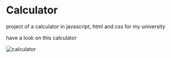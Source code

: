 # Calculator
project of a calculator in javascript, html and css for my university

have a look on this calculator


![calculator](https://github.com/zodisantos/Calculator/assets/115734082/525dee48-e0f6-4228-b700-8774f263adfd)

